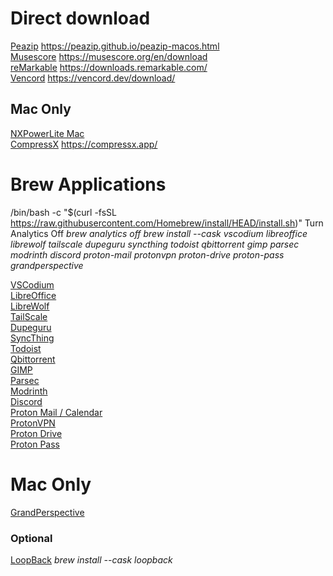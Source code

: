 # Direct download
[Peazip](https://github.com/peazip/PeaZip/releases/download/9.8.0/peazip-9.8.0.DARWIN.x86_64.zip) https://peazip.github.io/peazip-macos.html \
[Musescore](https://muse-cdn.com/Muse_Hub.dmg) https://musescore.org/en/download \
[reMarkable](https://downloads.remarkable.com/latest/macos) https://downloads.remarkable.com/ \
[Vencord](https://github.com/Vencord/Installer/releases/latest/download/VencordInstaller.MacOs.zip) https://vencord.dev/download/

## Mac Only
[NXPowerLite Mac](https://redirect.neuxpower.com/latest/desktop-mac/setup) \
[CompressX](https://compressx.app/latest) https://compressx.app/

# Brew Applications
/bin/bash -c "$(curl -fsSL https://raw.githubusercontent.com/Homebrew/install/HEAD/install.sh)"
Turn Analytics Off
*brew analytics off*
*brew install --cask vscodium libreoffice librewolf tailscale dupeguru syncthing todoist qbittorrent gimp parsec modrinth discord proton-mail protonvpn proton-drive proton-pass grandperspective*

[VSCodium](https://github.com/VSCodium/vscodium?tab=readme-ov-file#download-install) \
[LibreOffice](https://www.libreoffice.org/download/download-libreoffice/) \
[LibreWolf](https://librewolf.net/installation/macos/) \
[TailScale](https://tailscale.com/download/mac) \
[Dupeguru](https://dupeguru.voltaicideas.net/) \
[SyncThing](https://syncthing.net/downloads/) \
[Todoist](https://todoist.com/downloads/mac) \
[Qbittorrent](https://www.qbittorrent.org/) \
[GIMP](https://www.gimp.org/downloads/) \
[Parsec](https://parsec.app/downloads) \
[Modrinth](https://modrinth.com/app) \
[Discord](https://discord.com/) \
[Proton Mail / Calendar](https://proton.me/mail/download) \
[ProtonVPN](https://protonvpn.com/download-macos) \
[Proton Drive](https://proton.me/drive/download) \
[Proton Pass](https://proton.me/pass/download) 


# Mac Only
[GrandPerspective](https://grandperspectiv.sourceforge.net/)

### Optional
[LoopBack](https://rogueamoeba.com/loopback/)
*brew install --cask loopback*
